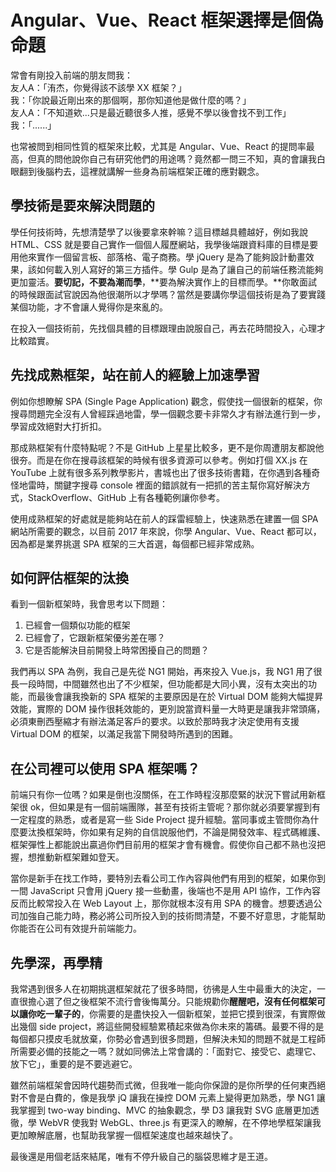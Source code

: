 # Angular、Vue、React 框架選擇是個偽命題

常會有剛投入前端的朋友問我：  
友人A：「洧杰，你覺得該不該學 XX 框架？」  
我：「你說最近剛出來的那個啊，那你知道他是做什麼的嗎？」  
友人A：「不知道欸...只是最近聽很多人推，感覺不學以後會找不到工作」  
我：「......」

也常被問到相同性質的框架來比較，尤其是 Angular、Vue、React 的提問率最高，但真的問他說你自己有研究他們的用途嗎？竟然都一問三不知，真的會讓我白眼翻到後腦杓去，這裡就講解一些身為前端框架正確的應對觀念。

## 學技術是要來解決問題的

學任何技術時，先想清楚學了以後要拿來幹嘛？這目標越具體越好，例如我說 HTML、CSS 就是要自己實作一個個人履歷網站，我學後端跟資料庫的目標是要用他來實作一個留言板、部落格、電子商務。學 jQuery 是為了能夠設計動畫效果，該如何載入別人寫好的第三方插件。學 Gulp 是為了讓自己的前端任務流能夠更加靈活。**要切記，不要為潮而學**，**要為解決實作上的目標而學。**你敢面試的時候跟面試官說因為他很潮所以才學嗎？當然是要講你學這個技術是為了要實踐某個功能，才不會讓人覺得你是來亂的。

在投入一個技術前，先找個具體的目標跟理由說服自己，再去花時間投入，心理才比較踏實。

## 先找成熟框架，站在前人的經驗上加速學習

例如你想瞭解 SPA \(Single Page Application\) 觀念，假使找一個很新的框架，你搜尋問題完全沒有人曾經踩過地雷，學一個觀念要卡非常久才有辦法進行到一步，學習成效絕對大打折扣。

那成熟框架有什麼特點呢？不是 GitHub 上星星比較多，更不是你周遭朋友都說他很夯。而是在你在搜尋該框架的時候有很多資源可以參考。例如打個 XX.js 在 YouTube 上就有很多系列教學影片，書城也出了很多技術書籍，在你遇到各種奇怪地雷時，關鍵字搜尋 console 裡面的錯誤就有一把抓的苦主幫你寫好解決方式，StackOverflow、GitHub 上有各種範例讓你參考。

使用成熟框架的好處就是能夠站在前人的踩雷經驗上，快速熟悉在建置一個 SPA 網站所需要的觀念，以目前 2017 年來說，你學 Angular、Vue、React 都可以，因為都是業界挑選 SPA 框架的三大首選，每個都已經非常成熟。

## 如何評估框架的汰換

看到一個新框架時，我會思考以下問題：

1. 已經會一個類似功能的框架
2. 已經會了，它跟新框架優劣差在哪？
3. 它是否能解決目前開發上時常困擾自己的問題？

我們再以 SPA 為例，我自己是先從 NG1 開始，再來投入 Vue.js，我 NG1 用了很長一段時間，中間雖然也出了不少框架，但功能都是大同小異，沒有太突出的功能，而最後會讓我換新的 SPA 框架的主要原因是在於 Virtual DOM 能夠大幅提昇效能，實際的 DOM 操作很耗效能的，更別說當資料量一大時更是讓我非常頭痛，必須東刪西壓縮才有辦法滿足客戶的要求。以致於那時我才決定使用有支援 Virtual DOM 的框架，以滿足我當下開發時所遇到的困難。

## 在公司裡可以使用 SPA 框架嗎？

前端只有你一位嗎？如果是倒也沒關係，在工作時程沒那麼緊的狀況下嘗試用新框架很 ok，但如果是有一個前端團隊，甚至有技術主管呢？那你就必須要掌握到有一定程度的熟悉，或者是寫一些 Side Project 提升經驗。當同事或主管問你為什麼要汰換框架時，你如果有足夠的自信說服他們，不論是開發效率、程式碼維護、框架彈性上都能說出贏過你們目前用的框架才會有機會。假使你自己都不熟也沒把握，想推動新框架難如登天。

當你是新手在找工作時，要特別去看公司工作內容與他們有用到的框架，如果你到一間 JavaScript 只會用 jQuery 接一些動畫，後端也不是用 API 協作，工作內容反而比較常投入在 Web Layout 上，那你就根本沒有用 SPA 的機會。想要透過公司加強自己能力時，務必將公司所投入到的技術問清楚，不要不好意思，才能幫助你能否在公司有效提升前端能力。

## 先學深，再學精

我常遇到很多人在初期挑選框架就花了很多時間，彷彿是人生中最重大的決定，一直很擔心選了但之後框架不流行會後悔萬分。只能規勸你**醒醒吧，沒有任何框架可以讓你吃一輩子的**，你需要的是盡快投入一個新框架，並把它摸到很深，有實際做出幾個 side project，將這些開發經驗累積起來做為你未來的籌碼。最要不得的是每個都只摸皮毛就放棄，你勢必會遇到很多問題，但解決未知的問題不就是工程師所需要必備的技能之一嗎？就如同佛法上常會講的：「面對它、接受它、處理它、放下它」，重要的是不要逃避它。

雖然前端框架會因時代趨勢而式微，但我唯一能向你保證的是你所學的任何東西絕對不會是白費的，像是我學 jQ 讓我在操控 DOM 元素上變得更加熟悉，學 NG1 讓我掌握到 two-way binding、MVC 的抽象觀念，學 D3 讓我對 SVG 底層更加透徹，學 WebVR 使我對 WebGL、three.js 有更深入的瞭解，在不停地學框架讓我更加瞭解底層，也幫助我掌握一個框架速度也越來越快了。

最後還是用個老話來結尾，唯有不停升級自己的腦袋思維才是王道。

